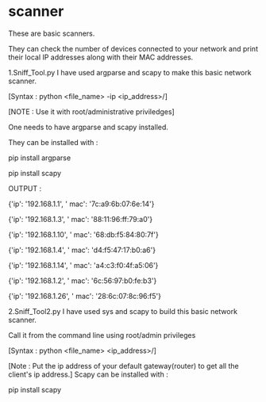 # scanner
These are basic scanners.

They can check the number of devices connected to your network and print their local IP addresses along with their MAC addresses.

1.Sniff_Tool.py
I have used argparse and scapy to make this basic network scanner.

[Syntax : python <file_name> -ip <ip_address>/<subnet>]

[NOTE : Use it with root/administrative priviledges]

One needs to have argparse and scapy installed.

They can be installed with :

pip install argparse

pip install scapy

OUTPUT :

{'ip': '192.168.1.1', ' mac': '7c:a9:6b:07:6e:14'}

{'ip': '192.168.1.3', ' mac': '88:11:96:ff:79:a0'}

{'ip': '192.168.1.10', ' mac': '68:db:f5:84:80:7f'}

{'ip': '192.168.1.4', ' mac': 'd4:f5:47:17:b0:a6'}

{'ip': '192.168.1.14', ' mac': 'a4:c3:f0:4f:a5:06'}

{'ip': '192.168.1.2', ' mac': '6c:56:97:b0:fe:b3'}

{'ip': '192.168.1.26', ' mac': '28:6c:07:8c:96:f5'}

2.Sniff_Tool2.py
I have used sys and scapy to build this basic network scanner.

Call it from the command line using root/admin privileges

[Syntax : python <file_name> <ip_address>/<subnet>]

[Note : Put the ip address of your default gateway(router) to get all the client's ip address.] Scapy can be installed with :

pip install scapy
